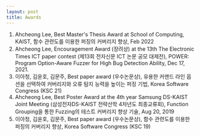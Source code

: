 ```yaml
---
layout: post
title: Awards
---
```



1. Ahcheong Lee, Best Master's Thesis Award at School of Computing, KAIST, 함수 관련도를 이용한 퍼징의 커버리지 향상, Feb 2022
1. Ahcheong Lee, Encouragement Award (장려상) at the 13th The Electronic Times ICT paper contest (제13회 전자신문 ICT 논문 공모 대제전), POWER: Program Option-Aware Fuzzer for High Bug Detection Ability, Dec 17, 2021.
1. 이아청, 김윤호, 김문주, Best paper award (우수논문상), 유용한 커맨드 라인 옵션을 선택하여 커버리지와 오류 탐지 능력을 높이는 퍼징 기법, Korea Software Congress (KSC 21)
1. Ahcheong Lee, Best Poster Award at the 4th year Samsung DS-KAIST Joint Meeting (삼성전자DS-KAIST 전략산학 4차년도 최종교류회), Function Grouping을 통한 Fuzzing의 테스트 커버리지 향상 기술, Aug 20, 2019
1. 이아청, 김윤호, 김문주, Best paper award (우수논문상), 함수 관련도를 이용한 퍼징의 커버리지 향상, Korea Software Congress (KSC 19) 
